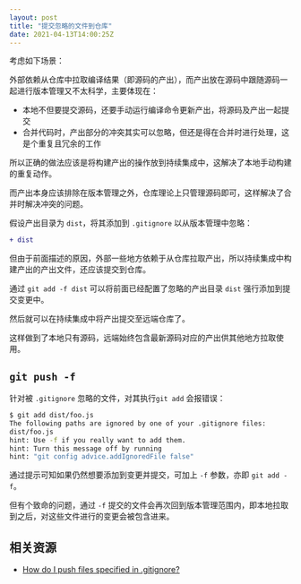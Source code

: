 ```yaml
---
layout: post
title: "提交忽略的文件到仓库"
date: 2021-04-13T14:00:25Z
---
```



考虑如下场景：

外部依赖从仓库中拉取编译结果（即源码的产出），而产出放在源码中跟随源码一起进行版本管理又不太科学，主要体现在：

- 本地不但要提交源码，还要手动运行编译命令更新产出，将源码及产出一起提交
- 合并代码时，产出部分的冲突其实可以忽略，但还是得在合并时进行处理，这是个重复且冗余的工作

所以正确的做法应该是将构建产出的操作放到持续集成中，这解决了本地手动构建的重复动作。

而产出本身应该排除在版本管理之外，仓库理论上只管理源码即可，这样解决了合并时解决冲突的问题。

假设产出目录为 `dist`，将其添加到 `.gitignore` 以从版本管理中忽略：

```diff
+ dist
```

但由于前面描述的原因，外部一些地方依赖于从仓库拉取产出，所以持续集成中构建产出的产出文件，还应该提交到仓库。

通过 `git add -f dist` 可以将前面已经配置了忽略的产出目录 `dist` 强行添加到提交变更中。

然后就可以在持续集成中将产出提交至远端仓库了。

这样做到了本地只有源码，远端始终包含最新源码对应的产出供其他地方拉取使用。

## `git push -f`

针对被 `.gitignore` 忽略的文件，对其执行`git add` 会报错误：

```sh
$ git add dist/foo.js
The following paths are ignored by one of your .gitignore files:
dist/foo.js
hint: Use -f if you really want to add them.
hint: Turn this message off by running
hint: "git config advice.addIgnoredFile false"
```

通过提示可知如果仍然想要添加到变更并提交，可加上 `-f` 参数，亦即 `git add -f`。

但有个致命的问题，通过 `-f` 提交的文件会再次回到版本管理范围内，即本地拉取到之后，对这些文件进行的变更会被包含进来。


## 相关资源

- [How do I push files specified in .gitignore?](https://stackoverflow.com/a/11788277/1553656)




